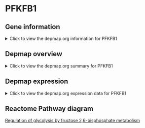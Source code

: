 <h1>PFKFB1</h1>

<h2>Gene information</h2>
<details>
  <summary>Click to view the depmap.org information for PFKFB1</summary>
  <iframe src="https://depmap.org/portal/gene/PFKFB1?tab=about" style="border:none;width:100%;height:800px"></iframe>
</details>

<h2>Depmap overview</h2>
<details>
  <summary>Click to view the depmap.org summary for PFKFB1</summary>
  <iframe src="https://depmap.org/portal/gene/PFKFB1?tab=overview" style="border:none;width:100%;height:800px"></iframe>
</details>

<h2>Depmap expression</h2>
<details>
  <summary>Click to view the depmap.org expression data for PFKFB1</summary>
  <iframe src="https://depmap.org/portal/gene/PFKFB1?tab=characterization" style="border:none;width:100%;height:800px"></iframe>
</details>



<h2>Reactome Pathway diagram</h2>
<a href="https://reactome.org/PathwayBrowser/#/R-HSA-9634600" target="_BLANK">Regulation of glycolysis by fructose 2,6-bisphosphate metabolism</a>



